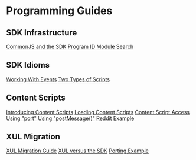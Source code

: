 <!-- This Source Code Form is subject to the terms of the Mozilla Public
   - License, v. 2.0. If a copy of the MPL was not distributed with this
   - file, You can obtain one at http://mozilla.org/MPL/2.0/. -->

# Programming Guides #

## SDK Infrastructure ##

<div class="buttonarray">

<a href="dev-guide/addon-development/commonjs.html">CommonJS and the SDK</a>
<a href="dev-guide/addon-development/program-id.html">Program ID</a>
<a href="dev-guide/addon-development/module-search.html">Module Search</a>

</div>

## SDK Idioms ##

<div class="buttonarray">

 <a href="dev-guide/addon-development/events.html">Working With Events</a>
 <a href="dev-guide/addon-development/two-types-of-scripts.html">Two Types of Scripts</a>

</div>

## Content Scripts ##

<div class="buttonarray">

 <a href="dev-guide/addon-development/web-content.html">Introducing Content Scripts</a>
 <a href="dev-guide/addon-development/content-scripts/loading.html">Loading Content Scripts</a>
 <a href="dev-guide/addon-development/content-scripts/access.html">Content Script Access</a>
 <a href="dev-guide/addon-development/content-scripts/using-port.html">Using "port"</a>
 <a href="dev-guide/addon-development/content-scripts/using-postmessage.html">Using "postMessage()"</a>
 <a href="dev-guide/addon-development/content-scripts/reddit-example.html">Reddit Example</a>

</div>

## XUL Migration ##

<div class="buttonarray">

 <a href="dev-guide/addon-development/xul-migration.html">XUL Migration Guide</a>
 <a href="dev-guide/addon-development/sdk-vs-xul.html">XUL versus the SDK</a>
 <a href="dev-guide/addon-development/library-detector.html">Porting Example</a>
 
</div>
